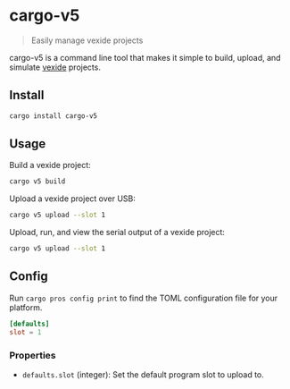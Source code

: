 # cargo-v5

> Easily manage vexide projects

cargo-v5 is a command line tool that makes it simple to build, upload, and simulate [vexide](https://vexide.dev) projects.

## Install

```bash
cargo install cargo-v5
```

## Usage

Build a vexide project:

```bash
cargo v5 build
```

Upload a vexide project over USB:

```bash
cargo v5 upload --slot 1
```

Upload, run, and view the serial output of a vexide project:

```bash
cargo v5 upload --slot 1
```

## Config

Run `cargo pros config print` to find the TOML configuration file for your platform.

```toml
[defaults]
slot = 1
```

### Properties

- `defaults.slot` (integer): Set the default program slot to upload to.
